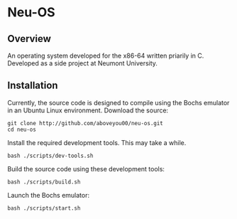 Neu-OS
======

Overview
--------

An operating system developed for the x86-64 written priarily in C.
Developed as a side project at Neumont University.

Installation
------------

Currently, the source code is designed to compile using the Bochs emulator in an Ubuntu Linux environment.
Download the source:

```
git clone http://github.com/aboveyou00/neu-os.git
cd neu-os
```

Install the required development tools. This may take a while.

```
bash ./scripts/dev-tools.sh
```

Build the source code using these development tools:
```
bash ./scripts/build.sh
```

Launch the Bochs emulator:

```
bash ./scripts/start.sh
```
